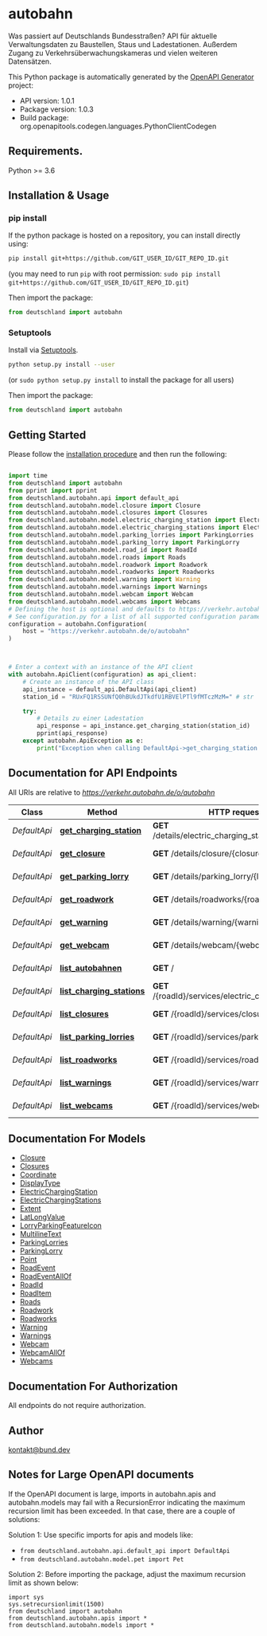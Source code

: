 # autobahn
Was passiert auf Deutschlands Bundesstraßen? API für aktuelle Verwaltungsdaten zu Baustellen, Staus und Ladestationen. Außerdem Zugang zu Verkehrsüberwachungskameras und vielen weiteren Datensätzen.


This Python package is automatically generated by the [OpenAPI Generator](https://openapi-generator.tech) project:

- API version: 1.0.1
- Package version: 1.0.3
- Build package: org.openapitools.codegen.languages.PythonClientCodegen

## Requirements.

Python >= 3.6

## Installation & Usage
### pip install

If the python package is hosted on a repository, you can install directly using:

```sh
pip install git+https://github.com/GIT_USER_ID/GIT_REPO_ID.git
```
(you may need to run `pip` with root permission: `sudo pip install git+https://github.com/GIT_USER_ID/GIT_REPO_ID.git`)

Then import the package:
```python
from deutschland import autobahn
```

### Setuptools

Install via [Setuptools](http://pypi.python.org/pypi/setuptools).

```sh
python setup.py install --user
```
(or `sudo python setup.py install` to install the package for all users)

Then import the package:
```python
from deutschland import autobahn
```

## Getting Started

Please follow the [installation procedure](#installation--usage) and then run the following:

```python

import time
from deutschland import autobahn
from pprint import pprint
from deutschland.autobahn.api import default_api
from deutschland.autobahn.model.closure import Closure
from deutschland.autobahn.model.closures import Closures
from deutschland.autobahn.model.electric_charging_station import ElectricChargingStation
from deutschland.autobahn.model.electric_charging_stations import ElectricChargingStations
from deutschland.autobahn.model.parking_lorries import ParkingLorries
from deutschland.autobahn.model.parking_lorry import ParkingLorry
from deutschland.autobahn.model.road_id import RoadId
from deutschland.autobahn.model.roads import Roads
from deutschland.autobahn.model.roadwork import Roadwork
from deutschland.autobahn.model.roadworks import Roadworks
from deutschland.autobahn.model.warning import Warning
from deutschland.autobahn.model.warnings import Warnings
from deutschland.autobahn.model.webcam import Webcam
from deutschland.autobahn.model.webcams import Webcams
# Defining the host is optional and defaults to https://verkehr.autobahn.de/o/autobahn
# See configuration.py for a list of all supported configuration parameters.
configuration = autobahn.Configuration(
    host = "https://verkehr.autobahn.de/o/autobahn"
)



# Enter a context with an instance of the API client
with autobahn.ApiClient(configuration) as api_client:
    # Create an instance of the API class
    api_instance = default_api.DefaultApi(api_client)
    station_id = "RUxFQ1RSSUNfQ0hBUkdJTkdfU1RBVElPTl9fMTczMzM=" # str | 

    try:
        # Details zu einer Ladestation
        api_response = api_instance.get_charging_station(station_id)
        pprint(api_response)
    except autobahn.ApiException as e:
        print("Exception when calling DefaultApi->get_charging_station: %s\n" % e)
```

## Documentation for API Endpoints

All URIs are relative to *https://verkehr.autobahn.de/o/autobahn*

Class | Method | HTTP request | Description
------------ | ------------- | ------------- | -------------
*DefaultApi* | [**get_charging_station**](docs/DefaultApi.md#get_charging_station) | **GET** /details/electric_charging_station/{stationId} | Details zu einer Ladestation
*DefaultApi* | [**get_closure**](docs/DefaultApi.md#get_closure) | **GET** /details/closure/{closureId} | Details zu einer Sperrung
*DefaultApi* | [**get_parking_lorry**](docs/DefaultApi.md#get_parking_lorry) | **GET** /details/parking_lorry/{lorryId} | Details eines Rastplatzes
*DefaultApi* | [**get_roadwork**](docs/DefaultApi.md#get_roadwork) | **GET** /details/roadworks/{roadworkId} | Details einer Baustelle
*DefaultApi* | [**get_warning**](docs/DefaultApi.md#get_warning) | **GET** /details/warning/{warningId} | Details zu einer Verkehrsmeldung
*DefaultApi* | [**get_webcam**](docs/DefaultApi.md#get_webcam) | **GET** /details/webcam/{webcamId} | Details einer Webcam
*DefaultApi* | [**list_autobahnen**](docs/DefaultApi.md#list_autobahnen) | **GET** / | Liste verfügbarer Autobahnen
*DefaultApi* | [**list_charging_stations**](docs/DefaultApi.md#list_charging_stations) | **GET** /{roadId}/services/electric_charging_station | Liste aktueller Ladestationen
*DefaultApi* | [**list_closures**](docs/DefaultApi.md#list_closures) | **GET** /{roadId}/services/closure | Liste aktueller Sperrungen
*DefaultApi* | [**list_parking_lorries**](docs/DefaultApi.md#list_parking_lorries) | **GET** /{roadId}/services/parking_lorry | Liste verfügbarer Rastplätze
*DefaultApi* | [**list_roadworks**](docs/DefaultApi.md#list_roadworks) | **GET** /{roadId}/services/roadworks | Liste aktueller Baustellen
*DefaultApi* | [**list_warnings**](docs/DefaultApi.md#list_warnings) | **GET** /{roadId}/services/warning | Liste aktueller Verkehrsmeldungen
*DefaultApi* | [**list_webcams**](docs/DefaultApi.md#list_webcams) | **GET** /{roadId}/services/webcam | Liste verfügbarer Webcams


## Documentation For Models

 - [Closure](docs/Closure.md)
 - [Closures](docs/Closures.md)
 - [Coordinate](docs/Coordinate.md)
 - [DisplayType](docs/DisplayType.md)
 - [ElectricChargingStation](docs/ElectricChargingStation.md)
 - [ElectricChargingStations](docs/ElectricChargingStations.md)
 - [Extent](docs/Extent.md)
 - [LatLongValue](docs/LatLongValue.md)
 - [LorryParkingFeatureIcon](docs/LorryParkingFeatureIcon.md)
 - [MultilineText](docs/MultilineText.md)
 - [ParkingLorries](docs/ParkingLorries.md)
 - [ParkingLorry](docs/ParkingLorry.md)
 - [Point](docs/Point.md)
 - [RoadEvent](docs/RoadEvent.md)
 - [RoadEventAllOf](docs/RoadEventAllOf.md)
 - [RoadId](docs/RoadId.md)
 - [RoadItem](docs/RoadItem.md)
 - [Roads](docs/Roads.md)
 - [Roadwork](docs/Roadwork.md)
 - [Roadworks](docs/Roadworks.md)
 - [Warning](docs/Warning.md)
 - [Warnings](docs/Warnings.md)
 - [Webcam](docs/Webcam.md)
 - [WebcamAllOf](docs/WebcamAllOf.md)
 - [Webcams](docs/Webcams.md)


## Documentation For Authorization

 All endpoints do not require authorization.

## Author

kontakt@bund.dev


## Notes for Large OpenAPI documents
If the OpenAPI document is large, imports in autobahn.apis and autobahn.models may fail with a
RecursionError indicating the maximum recursion limit has been exceeded. In that case, there are a couple of solutions:

Solution 1:
Use specific imports for apis and models like:
- `from deutschland.autobahn.api.default_api import DefaultApi`
- `from deutschland.autobahn.model.pet import Pet`

Solution 2:
Before importing the package, adjust the maximum recursion limit as shown below:
```
import sys
sys.setrecursionlimit(1500)
from deutschland import autobahn
from deutschland.autobahn.apis import *
from deutschland.autobahn.models import *
```

